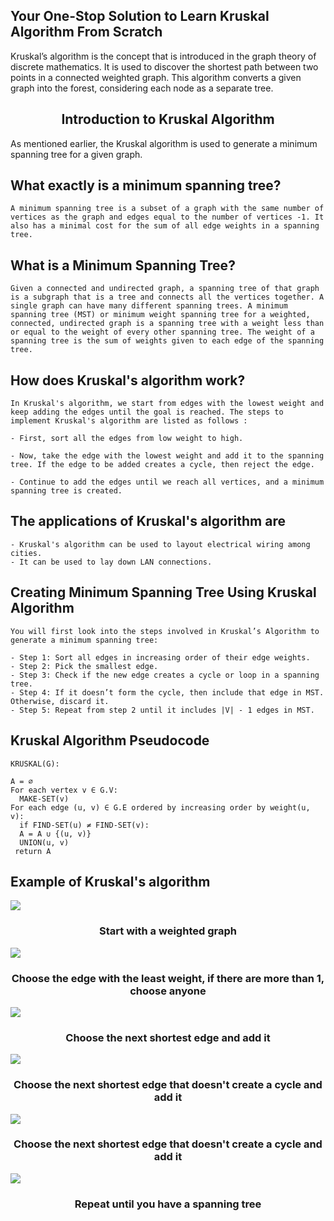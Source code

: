 ## Your One-Stop Solution to Learn Kruskal Algorithm From Scratch

Kruskal’s algorithm is the concept that is introduced in the graph theory of discrete mathematics. It is used to
discover the shortest path between two points in a connected weighted graph. This algorithm converts a given
graph into the forest, considering each node as a separate tree.

**<h2 align="center" > Introduction to Kruskal Algorithm </h2>**

As mentioned earlier, the Kruskal algorithm is used to generate a minimum spanning tree for a given graph.

## What exactly is a minimum spanning tree?

```
A minimum spanning tree is a subset of a graph with the same number of vertices as the graph and edges equal to the number of vertices -1. It also has a minimal cost for the sum of all edge weights in a spanning tree.
```

## What is a Minimum Spanning Tree?

```
Given a connected and undirected graph, a spanning tree of that graph is a subgraph that is a tree and connects all the vertices together. A single graph can have many different spanning trees. A minimum spanning tree (MST) or minimum weight spanning tree for a weighted, connected, undirected graph is a spanning tree with a weight less than or equal to the weight of every other spanning tree. The weight of a spanning tree is the sum of weights given to each edge of the spanning tree.
```

## How does Kruskal's algorithm work?

```
In Kruskal's algorithm, we start from edges with the lowest weight and keep adding the edges until the goal is reached. The steps to implement Kruskal's algorithm are listed as follows :

- First, sort all the edges from low weight to high.

- Now, take the edge with the lowest weight and add it to the spanning tree. If the edge to be added creates a cycle, then reject the edge.

- Continue to add the edges until we reach all vertices, and a minimum spanning tree is created.
```

## The applications of Kruskal's algorithm are

```
- Kruskal's algorithm can be used to layout electrical wiring among cities.
- It can be used to lay down LAN connections.
```

## Creating Minimum Spanning Tree Using Kruskal Algorithm

```
You will first look into the steps involved in Kruskal’s Algorithm to generate a minimum spanning tree:

- Step 1: Sort all edges in increasing order of their edge weights.
- Step 2: Pick the smallest edge.
- Step 3: Check if the new edge creates a cycle or loop in a spanning tree.
- Step 4: If it doesn’t form the cycle, then include that edge in MST. Otherwise, discard it.
- Step 5: Repeat from step 2 until it includes |V| - 1 edges in MST.
```

## Kruskal Algorithm Pseudocode
```
KRUSKAL(G):

A = ∅
For each vertex v ∈ G.V:
  MAKE-SET(v)
For each edge (u, v) ∈ G.E ordered by increasing order by weight(u, v):
  if FIND-SET(u) ≠ FIND-SET(v):
  A = A ∪ {(u, v)}
  UNION(u, v)
 return A
```
## Example of Kruskal's algorithm

<!-- <img src="https://www.researchgate.net/profile/Yael-Jacob/publication/221923505/figure/fig5/AS:305090574471176@1449750670012/An-example-of-how-the-Kruskal-algorithm-can-be-used-in-order-to-find-the-minimal-spanning.png"> -->

<img src="https://cdn.programiz.com/sites/tutorial2program/files/ka-1.png">
<h3 align="center" > Start with a weighted graph</h3>

<img src="https://cdn.programiz.com/sites/tutorial2program/files/ka-2.png">
<h3 align="center" > Choose the edge with the least weight, if there are more than 1, choose anyone</h3>
<img src="https://cdn.programiz.com/sites/tutorial2program/files/ka-3.png">
<h3 align="center" > Choose the next shortest edge and add it</h3>

<img src="https://cdn.programiz.com/sites/tutorial2program/files/ka-4.png">
<h3 align="center" > Choose the next shortest edge that doesn't create a cycle and add it</h3>
<img src="https://cdn.programiz.com/sites/tutorial2program/files/ka-5.png">
<h3 align="center" > Choose the next shortest edge that doesn't create a cycle and add it</h3>
<img src="https://cdn.programiz.com/sites/tutorial2program/files/ka-6.png">
<h3 align="center" > Repeat until you have a spanning tree </h3>
